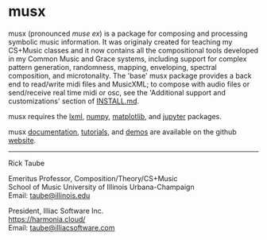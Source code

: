# musx
musx (pronounced *muse ex*) is a package for composing and processing symbolic
music information. It was originaly created for teaching my CS+Music classes
and it now contains all the compositional tools developed in my Common Music
and Grace systems, including support for complex pattern generation, randomness,
mapping, enveloping, spectral composition, and microtonality. The 'base' musx
package provides a back end to read/write midi files and MusicXML; to compose
with audio files or send/receive real time midi or osc, see the 'Additional
support and customizations' section of
[INSTALL.md](https://github.com/musx-admin/musx/blob/main/INSTALL.md).

musx requires the [lxml](https://pypi.org/project/lxml/),
[numpy](https://pypi.org/project/numpy/),
[matplotlib](https://matplotlib.org/),
and [jupyter](https://pypi.org/project/jupyter/) packages.

musx [documentation](https://musx-admin.github.io/musx/),
[tutorials](https://github.com/musx-admin/musx/tree/main/tutorials), 
and [demos](https://github.com/musx-admin/musx/tree/main/demos)
are available on the github [website](https://github.com/ricktaube/musx).

----

Rick Taube

Emeritus Professor, Composition/Theory/CS+Music  
School of Music 
University of Illinois Urbana-Champaign  
Email: taube@illinois.edu  

President, Illiac Software Inc.  
https://harmonia.cloud/  
Email: taube@illiacsoftware.com  
